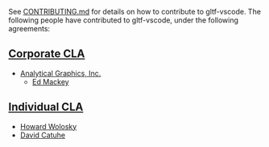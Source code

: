 See [CONTRIBUTING.md](CONTRIBUTING.md) for details on how to contribute to gltf-vscode.  The following people have contributed to gltf-vscode, under the following agreements:

## [Corporate CLA](https://github.com/AnalyticalGraphicsInc/cesium/blob/master/Documentation/Contributors/CLAs/corporate-cla-agi-v1.0.txt)

* [Analytical Graphics, Inc.](http://www.agi.com/)
   * [Ed Mackey](https://github.com/emackey)

## [Individual CLA](https://github.com/AnalyticalGraphicsInc/cesium/blob/master/Documentation/Contributors/CLAs/individual-cla-agi-v1.0.txt)
   * [Howard Wolosky](https://github.com/HowardWolosky)
   * [David Catuhe](https://github.com/deltakosh)

